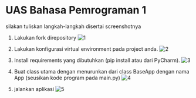 # UAS Bahasa Pemrograman 1

silakan tuliskan langkah-langkah disertai screenshotnya

1. Lakukan fork direpository
![1](https://user-images.githubusercontent.com/46951158/55889254-0583cd00-5bdb-11e9-9288-f5a4155c8c78.png)

2. Lakukan konfigurasi virtual environment pada project anda.
![2](https://user-images.githubusercontent.com/46951158/55889257-06b4fa00-5bdb-11e9-818e-30b85f6f02c0.png)

3. Install requirements yang dibutuhkan (pip install atau dari PyCharm).
![3](https://user-images.githubusercontent.com/46951158/55889677-a1add400-5bdb-11e9-93a9-24dbcab2552b.png)

4. Buat class utama dengan menurunkan dari class BaseApp dengan nama App (seusikan kode
program pada main.py)
![4](https://user-images.githubusercontent.com/46951158/55889005-91e1c000-5bda-11e9-896d-7efced4f8884.png)

5. jalankan aplikasi
![5](https://user-images.githubusercontent.com/46951158/55889012-93ab8380-5bda-11e9-82d2-5947ba57233d.png)